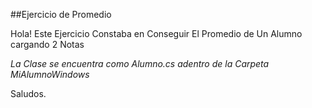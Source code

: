 ##Ejercicio de Promedio

Hola!
Este Ejercicio Constaba en Conseguir El Promedio de Un Alumno cargando 2 Notas

*La Clase se encuentra como Alumno.cs adentro de la Carpeta MiAlumnoWindows*


Saludos.
